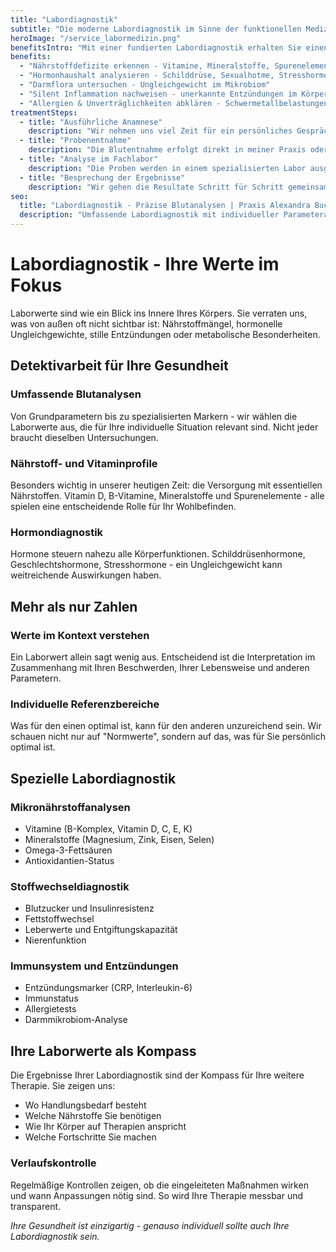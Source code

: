 ```yaml
---
title: "Labordiagnostik"
subtitle: "Die moderne Labordiagnostik im Sinne der funktionellen Medizin ist wie eine Detektivarbeit für Ihre Gesundheit: Sie hilft uns, verborgenen Ursachen auf die Spur zu kommen und Zusammenhänge sichtbar zu machen, die sonst leicht übersehen werden.Anhand gezielter Laborwerte lässt sich feststellen, ob z.B. der Hormonhaushalt im Gleichgewicht ist, die Nährstoffversorgung ausreichend erfolgt, die Darmflora stabil arbeitet oder ob stille Entzündungen im Körper aktiv sind. Auch mögliche Belastungen durch Schwermetalle, Allergien oder Unverträglichkeiten können so erkannt werden.<br><br>Es geht es darum, Ursachen von chronischen Beschwerden, Energielosigkeit oder unspezifischen Symptomen besser zu verstehen. Die Labordiagnostik betrachtet den Körper in seiner Regulation und zeigt, wo er Unterstützung benötigt."
heroImage: "/service_labormedizin.png"
benefitsIntro: "Mit einer fundierten Labordiagnostik erhalten Sie einen präzisen Einblick in die Prozesse Ihres Körpers  und damit eine wichtige Grundlage, um Gesundheit und Wohlbefinden gezielt zu fördern."
benefits:
  - "Nährstoffdefizite erkennen - Vitamine, Mineralstoffe, Spurenelemente"
  - "Hormonhaushalt analysieren - Schilddrüse, Sexualhotme, Stresshormone"
  - "Darmflora untersuchen - Ungleichgewicht im Mikrobiom"
  - "Silent Inflammation nachweisen - unerkannte Entzündungen im Körper"
  - "Allergien & Unverträglichkeiten abklären - Schwermetallbelastungen erkennen"
treatmentSteps:
  - title: "Ausführliche Anamnese"
    description: "Wir nehmen uns viel Zeit für ein persönliches Gespräch. Dabei betrachten wir Ihre Beschwerden, Ihre Lebensumstände und Ihre Gesundheitsziele und ich berate Sie gerne, welche Untersuchungen sinnvoll sind."
  - title: "Probenentnahme"
    description: "Die Blutentnahme erfolgt direkt in meiner Praxis oder unkompliziert bei einem unserer Partnerlabore. Je nach Fragestellung können auch andere Proben sinnvoll sein. Alles wird Ihnen vorab verständlich erklärt und so gestaltet, dass es für Sie unkompliziert bleibt."
  - title: "Analyse im Fachlabor"
    description: "Die Proben werden in einem spezialisierten Labor ausgewertet. So entstehen zuverlässige und aussagekräftige Ergebnisse, die wertvolle Hinweise auf mögliche Ursachen Ihrer Beschwerden liefern können."
  - title: "Besprechung der Ergebnisse"
    description: "Wir gehen die Resultate Schritt für Schritt gemeinsam durch. Sie erhalten eine klare und verständliche Erklärung, was die Werte bedeuten, wo die Zusammenhänge liegen und welche Möglichkeiten sich daraus für Ihr weiteres Vorgehen ergeben."
seo:
  title: "Labordiagnostik - Präzise Blutanalysen | Praxis Alexandra Buchmann"
  description: "Umfassende Labordiagnostik mit individueller Parameterauswahl. Von Nährstoffanalysen bis Hormondiagnostik - fundierte Werte für klare Entscheidungen."
---
```


# Labordiagnostik - Ihre Werte im Fokus

Laborwerte sind wie ein Blick ins Innere Ihres Körpers. Sie verraten uns, was von außen oft nicht sichtbar ist: Nährstoffmängel, hormonelle Ungleichgewichte, stille Entzündungen oder metabolische Besonderheiten.

## Detektivarbeit für Ihre Gesundheit

### Umfassende Blutanalysen
Von Grundparametern bis zu spezialisierten Markern - wir wählen die Laborwerte aus, die für Ihre individuelle Situation relevant sind. Nicht jeder braucht dieselben Untersuchungen.

### Nährstoff- und Vitaminprofile
Besonders wichtig in unserer heutigen Zeit: die Versorgung mit essentiellen Nährstoffen. Vitamin D, B-Vitamine, Mineralstoffe und Spurenelemente - alle spielen eine entscheidende Rolle für Ihr Wohlbefinden.

### Hormondiagnostik
Hormone steuern nahezu alle Körperfunktionen. Schilddrüsenhormone, Geschlechtshormone, Stresshormone - ein Ungleichgewicht kann weitreichende Auswirkungen haben.

## Mehr als nur Zahlen

### Werte im Kontext verstehen
Ein Laborwert allein sagt wenig aus. Entscheidend ist die Interpretation im Zusammenhang mit Ihren Beschwerden, Ihrer Lebensweise und anderen Parametern.

### Individuelle Referenzbereiche
Was für den einen optimal ist, kann für den anderen unzureichend sein. Wir schauen nicht nur auf "Normwerte", sondern auf das, was für Sie persönlich optimal ist.

## Spezielle Labordiagnostik

### Mikronährstoffanalysen
- Vitamine (B-Komplex, Vitamin D, C, E, K)
- Mineralstoffe (Magnesium, Zink, Eisen, Selen)
- Omega-3-Fettsäuren
- Antioxidantien-Status

### Stoffwechseldiagnostik
- Blutzucker und Insulinresistenz
- Fettstoffwechsel
- Leberwerte und Entgiftungskapazität
- Nierenfunktion

### Immunsystem und Entzündungen
- Entzündungsmarker (CRP, Interleukin-6)
- Immunstatus
- Allergietests
- Darmmikrobiom-Analyse

## Ihre Laborwerte als Kompass

Die Ergebnisse Ihrer Labordiagnostik sind der Kompass für Ihre weitere Therapie. Sie zeigen uns:

- Wo Handlungsbedarf besteht
- Welche Nährstoffe Sie benötigen
- Wie Ihr Körper auf Therapien anspricht
- Welche Fortschritte Sie machen

### Verlaufskontrolle
Regelmäßige Kontrollen zeigen, ob die eingeleiteten Maßnahmen wirken und wann Anpassungen nötig sind. So wird Ihre Therapie messbar und transparent.

*Ihre Gesundheit ist einzigartig - genauso individuell sollte auch Ihre Labordiagnostik sein.*
